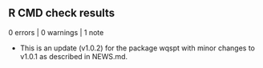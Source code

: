 ## R CMD check results

0 errors | 0 warnings | 1 note

* This is an update (v1.0.2) for the package wqspt with minor changes to v1.0.1 as described in NEWS.md.
